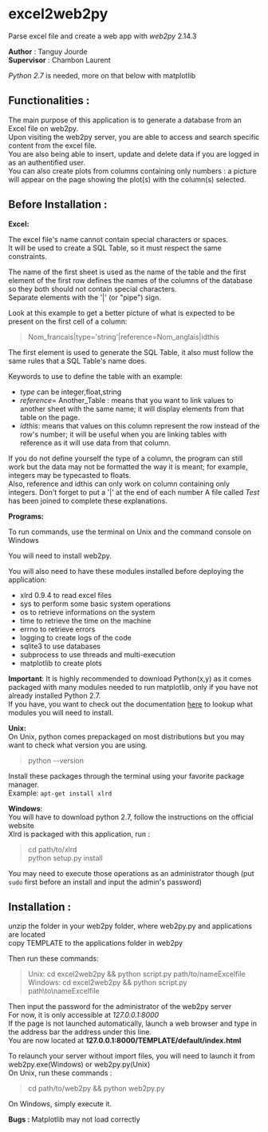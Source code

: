 # excel2web2py
Parse excel file and create a web app with _web2py_ 2.14.3

__Author__ : Tanguy Jourde  
__Supervisor__ : Chambon Laurent

_Python 2.7_ is needed, more on that below with matplotlib

Functionalities :
----------------

The main purpose of this application is to generate a database from an Excel file on web2py.  
Upon visiting the web2py server, you are able to access and search specific content from the excel file.  
You are also being able to insert, update and delete data if you are logged in as an authentified user.  
You can also create plots from columns containing only numbers : a picture will appear on the page showing the plot(s) with the column(s) selected.  

Before Installation :
---------------------

__Excel:__

The excel file's name cannot contain special characters or spaces.  
It will be used to create a SQL Table, so it must respect the same constraints.

The name of the first sheet is used as the name of the table and the first element of the first row defines the names of the columns of the database so they both should not contain special characters.  
Separate elements with the '|' (or "pipe") sign. 

Look at this example to get a better picture of what is expected to be present on the first cell of a column:  
> Nom_francais|type='string'|reference=Nom_anglais|idthis  

The first element is used to generate the SQL Table, it also must follow the same rules that a SQL Table's name does.  

Keywords to use to define the table with an example: 
- _type_ can be integer,float,string  
- _reference_= Another_Table : means that you want to link values to another sheet with the same name; it will display elements from that table on the page.  
- _idthis_: means that values on this column represent the row instead of the row's number; it will be useful when you are linking tables with reference as it will use data from that column.

If you do not define yourself the type of a column, the program can still work but the data may not be formatted the way it is meant; for example, integers may be typecasted to floats.  
Also, reference and idthis can only work on column containing only integers.  Don't forget to put a '|' at the end of each number 
A file called _Test_ has been joined to complete these explanations.

__Programs:__

To run commands, use the terminal on Unix and the command console on Windows  

You will need to install web2py.

You will also need to have these modules installed before deploying the application:
- xlrd 0.9.4 to read excel files
- sys to perform some basic system operations
- os to retrieve informations on the system
- time to retrieve the time on the machine
- errno to retrieve errors
- logging to create logs of the code
- sqlite3 to use databases
- subprocess to use threads and multi-execution
- matplotlib to create plots  

__Important__: It is highly recommended to download Python(x,y) as it comes packaged with many modules needed to run matplotlib, only if you have not already installed Python 2.7.  
If you have, you want to check out the documentation [here](http://matplotlib.org/users/installing.html#windows) to lookup what modules you will need to install.

__Unix:__   
On Unix, python comes prepackaged on most distributions but you may want to check what version you are using.  
>python --version

Install these packages through the terminal using your favorite package manager.  
Example: `apt-get install xlrd`

__Windows__:  
You will have to download python 2.7, follow the instructions on the official website  
Xlrd is packaged with this application, run :
> cd path/to/xlrd  
python setup.py install

You may need to execute those operations as an administrator though (put `sudo` first before an install and input the admin's password)

Installation :
--------------

unzip the folder in your web2py folder, where web2py.py and applications are located  
copy TEMPLATE to the applications folder in web2py

Then run these commands:
> Unix: cd excel2web2py && python script.py path/to/nameExcelfile  
Windows: cd excel2web2py && python script.py path\to\nameExcelfile

Then input the password for the administrator of the web2py server  
For now, it is only accessible at _127.0.0.1:8000_  
If the page is not launched automatically, launch a web browser and type in the address bar the address under this line.  
You are now located at __127.0.0.1:8000/TEMPLATE/default/index.html__

To relaunch your server without import files, you will need to launch it from web2py.exe(Windows) or web2py.py(Unix)  
On Unix, run these commands : 
> cd path/to/web2py && python web2py.py

On Windows, simply execute it.

__Bugs :__ Matplotlib may not load correctly